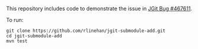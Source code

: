 This repository includes code to demonstrate the issue in
[JGit Bug #467611](https://bugs.eclipse.org/bugs/show_bug.cgi?id=467611).

To run:

    git clone https://github.com/rlinehan/jgit-submodule-add.git
    cd jgit-submodule-add
    mvn test
